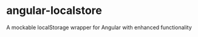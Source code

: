 angular-localstore
==================

A mockable localStorage wrapper for Angular with enhanced functionality
